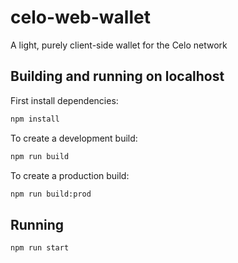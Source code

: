 # celo-web-wallet

A light, purely client-side wallet for the Celo network 

## Building and running on localhost

First install dependencies:

```sh
npm install
```

To create a development build:

```sh
npm run build
```

To create a production build:

```sh
npm run build:prod
```

## Running

```sh
npm run start
```
